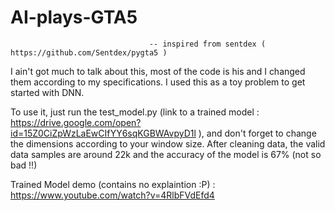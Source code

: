 # AI-plays-GTA5

                                   -- inspired from sentdex ( https://github.com/Sentdex/pygta5 )

I ain't got much to talk about this, most of the code is his and I changed them according to my specifications.
I used this as a toy problem to get started with DNN.

To use it, just run the test_model.py (link to a trained model : https://drive.google.com/open?id=15Z0CiZpWzLaEwCIfYY6sqKGBWAvpyD1l ), and don't forget to change the dimensions according to your window size.
After cleaning data, the valid data samples are around 22k and the accuracy of the model is 67% (not so bad !!)

Trained Model demo (contains no explaintion :P) : https://www.youtube.com/watch?v=4RlbFVdEfd4

